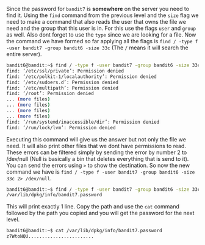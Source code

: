 Since the password for `bandit7` is **somewhere** on the server you need to find it. Using the `find` command from the previous level and the `size` flag we need to make a command that also reads the user that owns the file we need and the group that this user is in. For this use the flags `user` and `group` as well. Also dont forget to use the `type` since we are looking for a file. Now the command we have formed so far applying all the flags is `find / -type f -user bandit7 -group bandit6 -size 33c` (The `/` means it will search the entire server). 
```bash
bandit6@bandit:~$ find / -type f -user bandit7 -group bandit6 -size 33c
find: ‘/etc/ssl/private’: Permission denied
find: ‘/etc/polkit-1/localauthority’: Permission denied
find: ‘/etc/sudoers.d’: Permission denied
find: ‘/etc/multipath’: Permission denied
find: ‘/root’: Permission denied
... (more files)
... (more files)
... (more files)
... (more files)
find: ‘/run/systemd/inaccessible/dir’: Permission denied
find: ‘/run/lock/lvm’: Permission denied
```
Executing this command will give us the answer but not only the file we need. It will also print other files that we dont have permissions to read. These errors can be filtered simply by sending the error by number 2 to /dev/null (Null is basically a bin that deletes everything that is send to it). You can send the errors using `>` to show the destination. So now the new command we have is `find / -type f -user bandit7 -group bandit6 -size 33c 2> /dev/null`. 
```bash
bandit6@bandit:~$ find / -type f -user bandit7 -group bandit6 -size 33c 2> /dev/null
/var/lib/dpkg/info/bandit7.password
```
This will print exactly 1 line. Copy the path and use the `cat` command followed by the path you copied and you will get the password for the next level.
```bash
bandit6@bandit:~$ cat /var/lib/dpkg/info/bandit7.password
z7WtoNQU........................
```